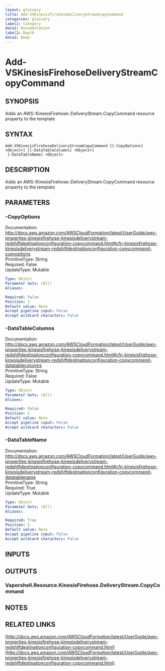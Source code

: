 ```yaml
---
layout: glossary
title: Add-VSKinesisFirehoseDeliveryStreamCopyCommand
categories: glossary
label1: Category
data1: Documentation
label2: Depth
data2: Deep
---
```


# Add-VSKinesisFirehoseDeliveryStreamCopyCommand

## SYNOPSIS
Adds an AWS::KinesisFirehose::DeliveryStream.CopyCommand resource property to the template

## SYNTAX

```
Add-VSKinesisFirehoseDeliveryStreamCopyCommand [[-CopyOptions] <Object>] [[-DataTableColumns] <Object>]
 [-DataTableName] <Object>
```

## DESCRIPTION
Adds an AWS::KinesisFirehose::DeliveryStream.CopyCommand resource property to the template

## PARAMETERS

### -CopyOptions
Documentation: http://docs.aws.amazon.com/AWSCloudFormation/latest/UserGuide/aws-properties-kinesisfirehose-kinesisdeliverystream-redshiftdestinationconfiguration-copycommand.html#cfn-kinesisfirehose-kinesisdeliverystream-redshiftdestinationconfiguration-copycommand-copyoptions    
PrimitiveType: String    
Required: False    
UpdateType: Mutable

```yaml
Type: Object
Parameter Sets: (All)
Aliases: 

Required: False
Position: 1
Default value: None
Accept pipeline input: False
Accept wildcard characters: False
```

### -DataTableColumns
Documentation: http://docs.aws.amazon.com/AWSCloudFormation/latest/UserGuide/aws-properties-kinesisfirehose-kinesisdeliverystream-redshiftdestinationconfiguration-copycommand.html#cfn-kinesisfirehose-kinesisdeliverystream-redshiftdestinationconfiguration-copycommand-datatablecolumns    
PrimitiveType: String    
Required: False    
UpdateType: Mutable

```yaml
Type: Object
Parameter Sets: (All)
Aliases: 

Required: False
Position: 2
Default value: None
Accept pipeline input: False
Accept wildcard characters: False
```

### -DataTableName
Documentation: http://docs.aws.amazon.com/AWSCloudFormation/latest/UserGuide/aws-properties-kinesisfirehose-kinesisdeliverystream-redshiftdestinationconfiguration-copycommand.html#cfn-kinesisfirehose-kinesisdeliverystream-redshiftdestinationconfiguration-copycommand-datatablename    
PrimitiveType: String    
Required: True    
UpdateType: Mutable

```yaml
Type: Object
Parameter Sets: (All)
Aliases: 

Required: True
Position: 3
Default value: None
Accept pipeline input: False
Accept wildcard characters: False
```

## INPUTS

## OUTPUTS

### Vaporshell.Resource.KinesisFirehose.DeliveryStream.CopyCommand

## NOTES

## RELATED LINKS

[http://docs.aws.amazon.com/AWSCloudFormation/latest/UserGuide/aws-properties-kinesisfirehose-kinesisdeliverystream-redshiftdestinationconfiguration-copycommand.html](http://docs.aws.amazon.com/AWSCloudFormation/latest/UserGuide/aws-properties-kinesisfirehose-kinesisdeliverystream-redshiftdestinationconfiguration-copycommand.html)

